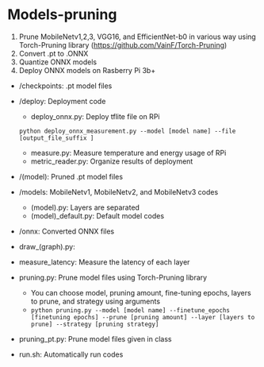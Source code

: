 # Models-pruning
1. Prune MobileNetv1,2,3, VGG16, and EfficientNet-b0 in various way using Torch-Pruning library (https://github.com/VainF/Torch-Pruning) 
2. Convert .pt to .ONNX
3. Quantize ONNX models
4. Deploy ONNX models on Rasberry Pi 3b+

- /checkpoints: .pt model files
- /deploy: Deployment code
  - deploy_onnx.py: Deploy tflite file on RPi
  
  ```python deploy_onnx_measurement.py --model [model name] --file [output_file_suffix ] ```

  - measure.py: Measure temperature and energy usage of RPi
  - metric_reader.py: Organize results of deployment
- /(model): Pruned .pt model files
- /models: MobileNetv1, MobileNetv2, and MobileNetv3 codes
  - (model).py: Layers are separated
  - (model)_default.py: Default model codes
- /onnx: Converted ONNX files
- draw_(graph).py: 
- measure_latency: Measure the latency of each layer
- pruning.py: Prune model files using Torch-Pruning library
  - You can choose model, pruning amount, fine-tuning epochs, layers to prune, and strategy using arguments
  -   ```python pruning.py --model [model name] --finetune_epochs [finetuning epochs] --prune [pruning amount] --layer [layers to prune] --strategy [pruning strategy]```

- pruning_pt.py: Prune model files given in class
- run.sh: Automatically run codes